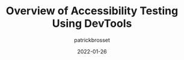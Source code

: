 ---
author: patrickbrosset
coauthor: codepo8
# coauthors
date: 2022-01-26
publisher: msedgedev
tags:
  - user-agents
  - tooling
  - accessibility
  - testing
target_url: https://docs.microsoft.com/en-us/microsoft-edge/devtools-guide-chromium/accessibility/accessibility-testing-in-devtools
title: Overview of Accessibility Testing Using DevTools
---